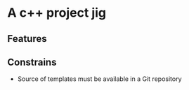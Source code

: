# A c++ project jig

## Features

## Constrains

- Source of templates must be available in a Git repository
